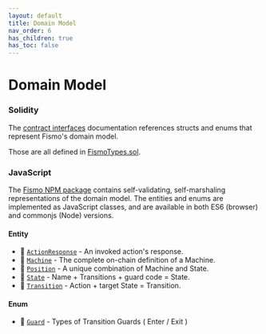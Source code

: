 ```yaml
---
layout: default
title: Domain Model
nav_order: 6
has_children: true
has_toc: false
---
```

# Domain Model
### Solidity

The [contract interfaces](../api/index.md) documentation references structs and enums that represent Fismo's domain model. 

Those are all defined in [FismoTypes.sol](https://github.com/cliffhall/Fismo/blob/main/contracts/domain/FismoTypes.sol). 

### JavaScript
The [Fismo NPM package](https://www.npmjs.com/package/fismo) contains self-validating, self-marshaling representations of the domain model. The entities and enums are implemented as JavaScript classes, and are available in both ES6 (browser) and commonjs (Node) versions.

#### Entity
* 🦠 [`ActionResponse`](ActionResponse.md) - An invoked action's response.
* 🦠 [`Machine`](Machine.md) - The complete on-chain definition of a Machine.
* 🦠 [`Position`](Position.md) - A unique combination of Machine and State.
* 🦠 [`State`](State.md) - Name + Transitions + guard code = State.
* 🦠 [`Transition`](Transition.md) - Action + target State = Transition.

#### Enum
* 🦠 [`Guard`](Guard.md) - Types of Transition Guards ( Enter / Exit )
